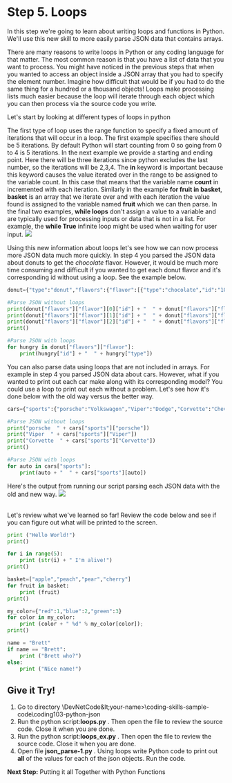 # Step 5. Loops

In this step we're going to learn about writing loops and functions in Python. We'll use this new skill to more easily parse JSON data that contains arrays.

There are many reasons to write loops in Python or any coding language for that matter.  The most common reason is that you have a list of data that you want to process. You might have noticed in the previous steps that when you wanted to access an object inside a JSON array that you had to specify the element number.  Imagine how difficult that would be if you had to do the same thing for a hundred or a thousand objects!  Loops make processing lists much easier because the loop will iterate through each object which you can then process via the source code you write.

Let's start by looking at different types of loops in python

The first type of loop uses the range function to specify a fixed amount of iterations that will occur in a loop.  The first example specifies there should be 5 iterations.  By default Python will start counting from 0 so going from 0 to 4 is 5 iterations.  In the next example we provide a starting and ending point.  Here there will be three iterations since python excludes the last number, so the iterations will be 2,3,4.  The **in** keyword is important because this keyword causes the value iterated over in the range to be assigned to the variable count.  In this case that means that the variable name **count** in incremented with each iteration.  Similarly in the example **for fruit in basket**, **basket** is an array that we iterate over and with each iteration the value found is assigned to the variable named **fruit** which we can then parse.  In the final two examples, **while loops** don't assign a value to a variable and are typically used for processing inputs or data that is not in a list.  For example, the **while True** infinite loop might be used when waiting for user input.
![](/posts/files/coding-103-python-json/assets/images/loops.png)

Using this new information about loops let's see how we can now process more JSON data much more quickly.  In step 4 you parsed the JSON data about donuts to get the *chocolate* flavor.  However, it would be much more time consuming and difficult if you wanted to get each donut flavor and it's corresponding id without using a loop.  See the example below.

``` python
donut={"type":"donut","flavors":{"flavor":[{"type":"chocolate","id":"1001"}, {"type":"glazed","id":"1002"},{"type":"sprinkled","id":"1003"}]}}

#Parse JSON without loops
print(donut["flavors"]["flavor"][0]["id"] + "  " + donut["flavors"]["flavor"][0]["type"])
print(donut["flavors"]["flavor"][1]["id"] + "  " + donut["flavors"]["flavor"][1]["type"])
print(donut["flavors"]["flavor"][2]["id"] + "  " + donut["flavors"]["flavor"][2]["type"])
print()

#Parse JSON with loops
for hungry in donut["flavors"]["flavor"]:
	print(hungry["id"] + "  " + hungry["type"])

```

You can also parse data using loops that are not included in arrays. For example in step 4 you parsed JSON data about cars. However, what if you wanted to print out each car make along with its corresponding model? You could use a loop to print out each without a problem.  Let's see how it's done below with the old way versus the better way.

``` python
cars={"sports":{"porsche":"Volkswagon","Viper":"Dodge","Corvette":"Chevy"}}

#Parse JSON without loops
print("porsche  " + cars["sports"]["porsche"])
print("Viper  " + cars["sports"]["Viper"])
print("Corvette  " + cars["sports"]["Corvette"])
print()

#Parse JSON with loops
for auto in cars["sports"]:
	print(auto + "  " + cars["sports"][auto])
```

Here's the output from running our script parsing each JSON data with the old and new way.
![](/posts/files/coding-103-python-json/assets/images/loops.png)<br/><br/>


Let's review what we've learned so far!  Review the code below and see if you can figure out what will be printed to the screen.
``` python
print ("Hello World!")
print()

for i in range(5):
	print (str(i) + " I'm alive!")
print()

basket=["apple","peach","pear","cherry"]
for fruit in basket:
	print (fruit)
print()

my_color={"red":1,"blue":2,"green":3}
for color in my_color:
	print (color + " %d" % my_color[color]);
print()

name = "Brett"
if name == "Brett":
	print ("Brett who?")
else:
	print ("Nice name!")
```

## Give it Try!
1. Go to directory \DevNetCode\&lt;your-name&gt;\coding-skills-sample-code\coding103-python-json
2. Run the python script:**loops.py** . Then open the file to review the source code. Close it when you are done.
3. Run the python script:**loops_ex.py** . Then open the file to review the source code. Close it when you are done.
4. Open file **json_parse-1.py** .  Using loops write Python code to print out **all** of the values for each of the json objects.  Run the code.

**Next Step:** Putting it all Together with Python Functions
